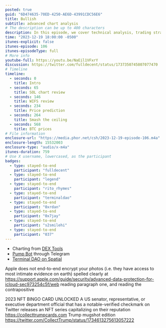 ```yaml
---
posted: true
guid: "6D474635-70ED-4250-AE6D-43991CDC56E6"
title: Bullish
subtitle: advanced chart analysis
# The description can be up to 400 characters
description: In this episode, we cover technical analysis, trading strategies, alternative options to cryptocurrency, NFT-related topics, and more. We discuss predicting price movements, using trading bots, and comparing crypto to gold. We also address listener questions, share updates on partnerships, touch on gaming and encryption, and invite hacking experiences for future discussions.
time: "2023-12-19 18:00:00 -0500"
itunes-explicit: false
itunes-episode: 106
itunes-episodeType: full
# More info
youtube-full: https://youtu.be/NaEil1VFxrY
discussion: https://twitter.com/fulldecent/status/1737350745807077470
# Timeline
timeline:
  - seconds: 0
    title: Intro
  - seconds: 65
    title: SOL chart review
  - seconds: 146
    title: WIFS review
  - seconds: 234
    title: Price prediction
  - seconds: 264
    title: Smash the ceiling
  - seconds: 568
    title: BTC prices
# File information
enclosure-url: "https://media.phor.net/csh/2023-12-19-episode-106.m4a"
enclosure-length: 15532003
enclosure-type: "audio/x-m4a"
itunes-duration: 759
# Use X username, lowercased, as the participant
badges:
  - type: stayed-to-end
    participant: "fulldecent"
  - type: stayed-to-end
    participant: "legend"
  - type: stayed-to-end
    participant: "rito_rhymes"
  - type: stayed-to-end
    participant: "terminaldao"
  - type: stayed-to-end
    participant: "0xrdan"
  - type: stayed-to-end
    participant: "0x7jay"
  - type: stayed-to-end
    participant: "s2smilehi"
  - type: stayed-to-end
    participant: "037"
---
```


- Charting from [DEX Tools](https://www.dextools.io/app/en/pairs)
- [Pump Bot](https://pump-bot.com/) through Telegram
- [Terminal DAO on Spatial](https://www.spatial.io/s/Terminal-Artists-Space-6559cd54ab8a9bf0322931de?share=6423529152317593020)

<!--end of quick notes-->

Apple does not end-to-end encrypt your photos (i.e. they have access to most intimate evidence on earth) spelled clearly at https://support.apple.com/guide/security/advanced-data-protection-for-icloud-sec973254c5f/web reading paragraph one, and reading the contrapositive

2023 NFT BINGO CARD UNLOCKED
A US senator, representative, or executive department official that has a notable-verified checkmark on Twitter releases an NFT series capitalizing on their reputation
https://collecttrumpcards.com Trump mugshot edition
https://twitter.com/CollectTrump/status/1734613275613057222 